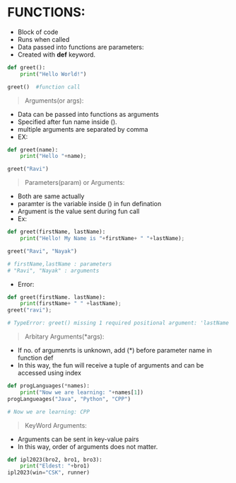 # FUNCTIONS:

- Block of code
- Runs when called
- Data passed into functions are parameters:
- Created with **def** keyword.

```py
def greet():
    print("Hello World!")

greet()  #function call
```

> Arguments(or args):

- Data can be passed into functions as arguments
- Specified after fun name inside ().
- multiple arguments are separated by comma
- EX:

```py
def greet(name):
    print("Hello "+name);

greet("Ravi")
```

> Parameters(param) or Arguments:

- Both are same actually
- paramter is the variable inside () in fun defination
- Argument is the value sent during fun call
- Ex:

```py
def greet(firstName, lastName):
    print("Hello! My Name is "+firstName+ " "+lastName);

greet("Ravi", "Nayak")

# firstName,lastName : parameters
# "Ravi", "Nayak" : arguments
```

- Error:

```py
def greet(firstName. lastName):
    print(firstName+ " " +lastName);
greet("ravi");

# TypeError: greet() missing 1 required positional argument: 'lastName'
```

> Arbitary Arguments(\*args):

- If no. of argumenrts is unknown, add (\*) before parameter name in function def
- In this way, the fun will receive a tuple of arguments and can be accessed using index

```py
def progLanguages(*names):
    print("Now we are learning: "+names[1])
progLangueages("Java", "Python", "CPP")

# Now we are learning: CPP
```

> KeyWord Arguments:

- Arguments can be sent in key-value pairs
- In this way, order of arguments does not matter.

```py
def ipl2023(bro2, bro1, bro3):
    print("Eldest: "+bro1)
ipl2023(win="CSK", runner)
```
